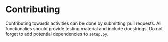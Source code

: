 # Contributing
Contributing towards activities can be done by submitting pull requests. All functionalies should provide testing material and include docstrings. Do not forget to add potential dependencies to `setup.py`.
